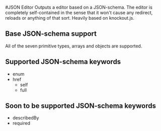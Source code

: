 #JSON Editor
Outputs a editor based on a JSON-schema. The editor is completely self-contained in the sense that it won't cause any
redirect, reloads or anything of that sort. Heavily based on knockout.js.

## Base JSON-schema support
All of the seven primitive types, arrays and objects are supported.

## Supported JSON-schema keywords
* enum
* href
    * self
    * full

## Soon to be supported JSON-schema keywords
* describedBy
* required